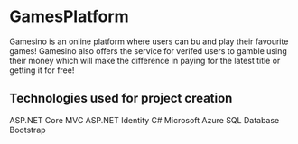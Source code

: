 # GamesPlatform
Gamesino is an online platform where users can bu and play their favourite games! Gamesino also offers the service for verifed users to gamble using their money which will make the difference in paying for the latest title or getting it for free!

Technologies used for project creation
---------------------------------------
ASP.NET Core MVC
ASP.NET Identity
C#
Microsoft Azure SQL Database
Bootstrap 
